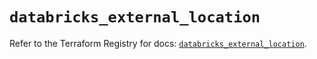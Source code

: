 # `databricks_external_location`

Refer to the Terraform Registry for docs: [`databricks_external_location`](https://registry.terraform.io/providers/databricks/databricks/1.81.0/docs/resources/external_location).
